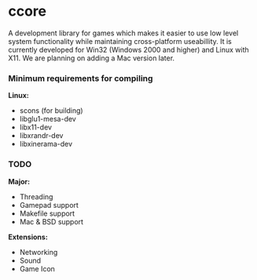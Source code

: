 ccore
=====

A development library for games which makes it easier to use low level system functionality while maintaining cross-platform useabillity.
It is currently developed for Win32 (Windows 2000 and higher) and Linux with X11. We are planning on adding a Mac version later.

### Minimum requirements for compiling ###
**Linux:**
- scons (for building)
- libglu1-mesa-dev
- libx11-dev
- libxrandr-dev
- libxinerama-dev

### TODO ###
**Major:**
- Threading
- Gamepad support
- Makefile support
- Mac & BSD support

**Extensions:**
- Networking
- Sound
- Game Icon